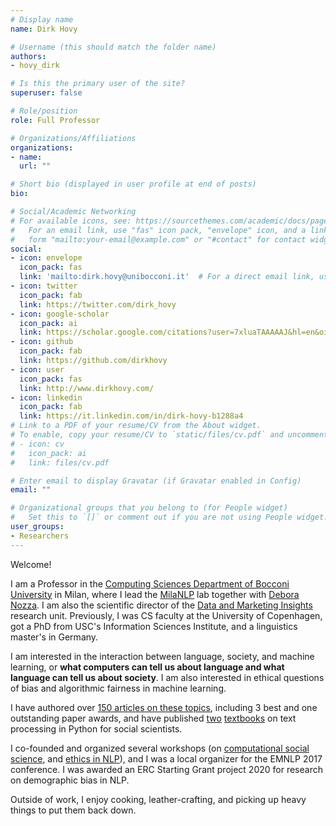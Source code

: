 ```yaml
---
# Display name
name: Dirk Hovy

# Username (this should match the folder name)
authors:
- hovy_dirk

# Is this the primary user of the site?
superuser: false

# Role/position
role: Full Professor

# Organizations/Affiliations
organizations:
- name:
  url: ""

# Short bio (displayed in user profile at end of posts)
bio:

# Social/Academic Networking
# For available icons, see: https://sourcethemes.com/academic/docs/page-builder/#icons
#   For an email link, use "fas" icon pack, "envelope" icon, and a link in the
#   form "mailto:your-email@example.com" or "#contact" for contact widget.
social:
- icon: envelope
  icon_pack: fas
  link: 'mailto:dirk.hovy@unibocconi.it'  # For a direct email link, use "mailto:debora.nozza@unibocconi.it".
- icon: twitter
  icon_pack: fab
  link: https://twitter.com/dirk_hovy
- icon: google-scholar
  icon_pack: ai
  link: https://scholar.google.com/citations?user=7xluaTAAAAAJ&hl=en&oi=ao
- icon: github
  icon_pack: fab
  link: https://github.com/dirkhovy
- icon: user
  icon_pack: fas
  link: http://www.dirkhovy.com/
- icon: linkedin
  icon_pack: fab
  link: https://it.linkedin.com/in/dirk-hovy-b1288a4
# Link to a PDF of your resume/CV from the About widget.
# To enable, copy your resume/CV to `static/files/cv.pdf` and uncomment the lines below.
# - icon: cv
#   icon_pack: ai
#   link: files/cv.pdf

# Enter email to display Gravatar (if Gravatar enabled in Config)
email: ""

# Organizational groups that you belong to (for People widget)
#   Set this to `[]` or comment out if you are not using People widget.
user_groups:
- Researchers
---
```



Welcome!

I am a Professor in the [Computing Sciences Department of Bocconi University](https://cs.unibocconi.eu/) in Milan, where I lead the [MilaNLP](https://milanlproc.github.io/) lab together with [Debora Nozza](http://www.deboranozza.com).
I am also the scientific director of the [Data and Marketing Insights](www.dmi.unibocconi.eu/) research unit. 
Previously, I was CS faculty at the University of Copenhagen, got a PhD from USC's Information Sciences Institute, and a linguistics master's in Germany.

I am interested in the interaction between language, society, and machine learning, or **what computers can tell us about language and what language can tell us about society**. I am also interested in ethical questions of bias and algorithmic fairness in machine learning.

I have authored over [150 articles on these topics](https://scholar.google.com/citations?user=7xluaTAAAAAJ&hl=en&oi=ao), including 3 best and one outstanding paper awards, and have published [two](https://www.cambridge.org/core/elements/text-analysis-in-python-for-social-scientists/BFAB0A3604C7E29F6198EA2F7941DFF3) [textbooks](https://www.cambridge.org/core/elements/abs/text-analysis-in-python-for-social-scientists/54B82AEA3FB586919A2265E6799ACB11) on text processing in Python for social scientists.

I co-founded and organized several workshops (on [computational social science](https://sites.google.com/site/nlpandcss/), and [ethics in NLP](http://ethicsinnlp.com/)), and I was a local organizer for the EMNLP 2017 conference.
I was awarded an ERC Starting Grant project 2020 for research on demographic bias in NLP.

Outside of work, I enjoy cooking, leather-crafting, and picking up heavy things to put them back down.